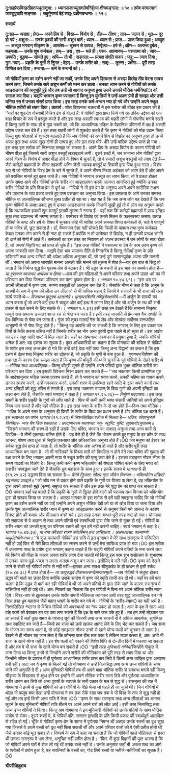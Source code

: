**दु:सहप्रेष्ठविरहतीव्रतापधुताशुभा: ।** **ध्यानप्राप्ताच्युताश्लेषनिर्वृत्या क्षीणमङ्गला: ॥ १०॥** **तमेव परमात्मानं जारबुद्ध्यापि सङ्गता: ।** **जहुर्गुणमयं देहं सद्य: प्रक्षीणबन्धना: ॥ ११॥** 

**शब्दार्थ** 

**दु:सह—** **असह्य** **; प्रेष्ठ—** **अपने प्रिय से** **; विरह—** **वियोग से** **; तीव्र—** **तीक्ष्ण** **; ताप—** **जलन से** **; धुत—** **दूर हो गये** **; अशुभा:—** **उनके** **हृदयों की सारी अशुभ बातें** **; ध्यान—** **ध्यान से** **; प्राप्त—** **प्राप्त किया हुआ** **; अच्युत—** **अच्युत भगवान् श्रीकृष्ण के** **; आश्लेष—** **चुश्बन से उत्पन्न** **; निर्वृत्या—** **हर्ष से** **; क्षीण—** **अत्यन्त दुर्बल** **; मङ्गला:—** **उनके शुभ कर्मफल** **; तम्—** **उस** **; एव—** **भले ही** **; परम-** **आत्मानम्—** **परमात्मा को** **; जार—** **उपपति** **; बुद्ध्या—** **सोचते हुए** **; अपि—** **तो भी** **; सङ्गता:—** **प्रत्यक्ष संगति पाकर** **; जहु:—** **त्याग** **दिया** **; गुण-मयम्—** **प्रकृति के गुणों से निॢमत** **; देहम्—** **उनके शरीर को** **; सद्य:—** **तुरन्त** **; प्रक्षीण—** **पूरी तरह शिथिल कर दिया** **;** **बन्धना:—** **कर्म के बन्धनों को।** **.** 

**जो गोपियाँ कृष्ण का दर्शन करने नहीं जा सकीं, उनके लिए अपने पि्रयतम से असह्य** **विछोह तीव्र वेदना उत्पन्न करने लगा, जिसने उनके सारे अशुभ कर्मों को भस्म कर डाला। उनका** **ध्यान करने से गोपियों को उनके आङ्क्षलगन की अनुभूति हुई और तब उन्हें जो आनन्द अनुभव** **हुआ उसने उनकी भौतिक धर्मनिष्ठïा को समाप्त कर दिया। यद्यपि भगवान् कृष्ण परमात्मा हैं** **किन्तु इन युवतियों ने उन्हें अपना प्रेमी ही समझा और उसी घनिष्ठ रस में उनका संसर्ग प्राप्त** **किया। इस तरह उनके कर्म-बन्धन नष्ट हो गये और उन्होंने अपने स्थूल भौतिक शरीरों को त्याग** **दिया।** **तात्पर्य :** श्रील विश्वनाथ चक्रवर्ती ने इस श्लोक की टीका इस प्रकार की है : ''यहाँ पर शुकदेव गोस्वामी विचित्र ढंग से बोलते हैं: वे गोपियों द्वारा प्राप्त किये गये आन्तरिक उद्देश्य को एक बाह्य विचार के रूप में प्रस्तुत करते हैं और इस तरह असली स्वभाव को बाहरी लोगों से गोपनीय बनाये रखते हैं किन्तु उसी के साथ ही वे गुह्य भक्तों को, जो कि आध्यात्मिक भकि्त के वैज्ञानिक परिणामों में दक्ष हैं असली उद्देश्य प्रकट कर देते हैं। इस तरह बाहरी लोगों से शुकदेव कहते हैं कि कृष्ण ने गोपियों को मोक्ष प्रदान किया किन्तु गुह्य श्रोताओं से शुकदेव बतलाते हैं कि जब गोपियों को अपने प्रिय से विछोह का अनुभव हुआ तो उनमें अपार दुख तथा अपार सुख दोनों ही उत्पन्न हुए और इस तरह धीरे-धीरे उन्हें वांछित उद्देश्य प्राप्त हो गया। इस तरह इस श्लोक को निश्नवत् समझा जा सकता है : अपने प्रिय के असह्य वियोग के कारण गोपियों को भीषण पीड़ा हुई जिससे सारी अशुभ वस्तुएँ लडख़ड़ाने लगीं। दूसरे शब्दों में, जब सामान्य लोग गोपियों द्वारा अपने पि्रय के वियोग में अपार पीड़ा होने के विषय में सुनते हैं, तो वे हजारों अशुभ वस्तुओं को त्याग देते हैं—जैसे करोड़ों ब्रह्माण्डों के भीतर दहकती अग्नि जैसी भयावह वस्तुएँ या शिवजी द्वारा पिया हुआ गरल। विशेष रूप से जो गोपियों के विरह प्रेम के बारे में सुनते हैं, वे अपने भीषण मिथ्या अहंकार को त्याग देते हैं और अपने को पराजित मानते हुए दहल जाते हैं। जब गोपियों ने भगवान् अच्युत का ध्यान किया, तो वे प्रकट होकर उनके समक्ष आये और गोपियाँ उनके शरीर का आङ्क्षलगन करके अत्यन्त आनन्दित हुईं क्योंकि उनका शरीर गोपियों के प्रति दिव्य प्रेम से पूर्ण था। गोपियों ने भी इस प्रेम के अनुरूप अपने अपने शारीरिक लक्षण और पहचान के भाव प्रकट करते हुए परम प्रसन्नता का अनुभव किया। इस प्रसन्नता के आगे उनका समस्त भौतिक या आध्याति्मक सौभाग्य तुच्छ प्रतीत हो रहा था। बात यह है कि जब अन्य लोग यह देखते हैं कि जब कृष्ण गोपियों के समक्ष प्रकट हुए वे उनका आङ्क्षलगन करके कितनी सुखी हुईं तो ये लोग यह अनुभव करते हैं कि तथाकथित हजारों शुभ वस्तुएँ इसकी तुलना में नगण्य हैं—यहाँ तक कि करोड़ों ब्रह्माण्डों में प्राप्य इन्द्रिय सुख तथा ब्रह्मानन्द भी नगण्य लगता है। परमेश्वर से विछोह एवं उनसे मिलन के फलस्वरूप क्रमश: उत्पन्न गोपियों के कष्ट और हर्ष के विषय में सुनकर कोई भी व्यक्ति अपने समस्त विगत कर्मफलों से, चाहे वे पापपूर्ण हों या पवित्र हों, छूट सकता है। हाँ, वैष्णवजन ऐसा नहीं सोचते कि किसी के पापमय तथा पुण्य कर्मफल केवल उनका भोग करने से ही नष्ट हो सकते हैं क्योंकि न तो परमेश्वर से विछोह, न ही उनकी प्रत्यक्ष संगति ही *कर्म* की श्रेणी में आते हैं। कर्मफलों का इस तरह का निवारण तो *भजन* अवस्था में उन लोगों के साथ होता है, जो *अनर्थ निवृत्ति* पद को प्राप्त हो चुके हैं। ''इस तरह गोपियों ने परमात्मा या प्रेम के परम लक्ष्य कृष्ण को अपना जारपति मान लिया। यद्यपि ऐसा भाव सामान्य रीति से निन्दनीय है किन्तु गोपियाँ कृष्ण के प्रति रुकि्मणी तथा अन्य रानियों की अपेक्षा अधिक अनुरक्त थीं, जो उन्हें पूर्ण सश्मानपूर्वक अपना पति मानती थीं। भगवान् को अपना जारपति मानना असली पति मानने की तुलना में श्रेष्ठ है—यह इस बात से सिद्ध हो जाता है कि निर्बन्ध शुद्ध प्रेम गृहस्थ-प्रेम से बढ़कर है। श्री उद्धव के वचनों से इस भाव का समर्थन होता है— *या दुस्त्यजं* *स्वजनम् आर्यपथं च हित्वा* —व्रज की इन महिलाओं ने अपने परिवार तथा अपने उन्नत धर्म का भी परित्याग कर दिया जिनका परित्याग कर पाना दुष्कर होता है। ( *भागवत* १०.४७.६१)। ''इस धरा पर अपनी लीलाओं में कृष्ण प्राय: नगण्य वस्तुओं को अत्युच्च बना देते हैं। जैसाकि भीष्म ने कहा है कि अर्जुन के सारथी के रूप में कृष्ण की लीला उन लीलाओं से भी अधिक महान् है जिनमें वे राजाओं के भी राजा की तरह कार्य करते थे— *विजयरथ कुटुश्ब आत्ततोत्रे। धृतहयरश्मिनि* *तच्छ्रियेस्क्षणीये* —मैं अर्जुन के सारथी का ध्यान करता हूँ जो अपने दाएँ हाथ में चाबुक और बाएँ हाथ में लगाम लिए है और जो अर्जुन के रथ की सभी प्रकार से रक्षा करने के लिए सतर्क थे। ( *भागवत*  १.९.३९) इसी तरह हम देखते हैं कि सामान्य निकृष्ट माधुर्य रास सामान्य उच्चतर शान्त रस से श्रेष्ठ बन जाता है। इसी तरह जारपति से प्रेम-भाव वैध दश्पति के प्रेम-विनिमय से श्रेष्ठ बन जाता है। गुंजा की तुच्छ मालाएँ गेरू के लेप और मोरपंख सर्वोत्तम रत्नजटित आभूषणों से भी श्रेष्ठ सिद्ध होते हैं। ''किन्तु यह आपत्ति की जा सकती है कि भगवान् के लिए इस प्रकार उन षियों से केलि करना उचित नहीं है जिनके शरीर का भोग अन्य पुरुषों द्वारा पहले से हो चुका हो। इस आक्षेप का उत्तर *जहु:*  आदि शब्दों में मिल जाता है। यहाँ पर *देहम्* शब्द एकवचन में प्रयुक्त हुआ है, जबकि गोपियाँ अनेक हैं अत: यह एकत्व का सूचक है। कुछ अधिकारियों का कहना है कि योगमाया की शकि्त से गोपियों के शरीर इस तरह अन्तर्धान हो गये कि उन्हें कोई देख नहीं पाया किन्तु अन्य विद्वानों का कथन है कि इस प्रसंग में *देहम्* शब्द निकृष्ट शरीर का द्योतक है, जो प्रकृति के गुणों से बना हुआ है। *गुणमयम्*  विशेषण की प्रधानता के कारण ऐसा समझा जाता है कि कृष्ण की बाँसुरी की ध्वनि सुनने के पूर्व गोपियों के दोहरे शरीर थे—भौतिक तथा आध्याति्मक—किन्तु बाँसुरी सुनते ही उन्होंने अपने पतियों द्वारा भुक्त भौतिक शरीरों का परित्याग कर दिया। हम इसकी विवेचना निश्न प्रकार कर सकते हैं— ''जब भक्तगण किसी प्रामाणिक गुरु के आदेशानुसार भकि्त करना प्रारश्भ करते हैं, तो वे भगवान् का श्रवण करने, उनकी महिमा का गायन करने, उनका स्मरण करने, उन्हें नमस्कार करने, उनकी शरण में उपस्थित रहने आदि के द्वारा अपने कानों तथा अन्य इन्द्रियों को शुद्ध भक्ति में लगाते हैं। इस तरह भक्तगण भगवान् के दिव्य गुणों को अपनी इन्द्रियों का लक्ष्य बना लेते हैं, जैसाकि स्वयं भगवान् ने कहा है ( *भागवत* ११.२५.२६)— *निर्गुणो मदपाश्रय:।* इस तरह भक्तों के शरीर प्रकृति के गुणों को लाँघ जाते हैं। फिर भी कभी कभी भक्त संसारी ध्वनियों को अपने इनि्द्रय विषय मान सकते हैं और यही भौतिक है। इस तरह भक्त के शरीर के दो पक्ष होते हैं—दिव्य तथा भौतिक। ''भक्ति के अपने स्तर के अनुसार ही किसी के शरीर के दिव्य पक्ष प्रधान बनते हैं और भौतिक पक्ष घटते हैं। इस रूपान्तर का वर्णन *भागवत* (११.२.४२) में निश्नलिखित श्लोक में मिलता है— *भक्ति: परेशानुभवो विरक्तिर-* *न्यत्र चैष त्रिक एककाल:।* *प्रपद्यमानस्य यथाश्नत: स्यु-* *स्तुष्टि: पुष्टि: क्षुदपायोऽनुघासम्॥* ''जिसने भगवान् की शरण ले रखी है उसके लिए भक्ति, भगवान् का साक्षात् अनुभव तथा अन्य बातों से विरक्ति—ये तीनों एकसाथ घटित होते हैं। यह वैसे ही है जैसे कि भोजन करते हुए मनुष्य के हर कौर के साथ आनन्द, पोषण तथा क्षुधा से निवृत्ति एकसाथ और अधिकाधिक अनुभव होते हैं।ÓÓ जब मनुष्य को ईश्वर का सर्वथा शुद्ध प्रेम प्राप्त हो जाता है, तो शरीर के भौतिक अंश अ²श्य हो जाते हैं और शरीर पूरी तरह आध्यात्मिक बन जाता है। तो भी नास्तिकों के मिथ्या मतों को विचलित न होने देने तथा भक्ति की गुह्यता की रक्षा करने के लिए भगवान् अपनी माया से स्थूल शरीर की मृत्यु करा देते हैं। इसका उदाहरण मौषल लीला के समय यादवों का विलोप है। किन्तु कभी कभी कृष्ण भकि्तयोग की श्रेष्ठता घोषित करने के लिए भक्त को सशरीर भगवद्धाम जाने देते हैं जैसाकि ध्रुव महाराज के साथ हुआ। इसके साक्ष्य में *भागवत* से ही (११.२५.३२) उद्धरण दिया जा सकता है— *येनेमे निॢजता: सौश्य गुणा जीवेन चित्तजा:।* *भक्तियोगेन मन्निष्ठो मद्भावाय प्रपद्यते॥* ''जो जीव मन से प्रकट होने वाले प्रकृति के गुणों पर विजय पा लेता है, वह भक्तियोग के द्वारा अपने आपको मुझे (कृष्ण) समॢपत कर सकता है और इस तरह मेरे शुद्ध प्रेम को प्राप्त कर सकता है।ÓÓ भगवान् यहाँ यह बताते हैं कि प्रकृति के गुणों से निॢमत होने वालों की पराजय तथा विनाश को भक्तियोग द्वारा ही सश्पन्न किया जा सकता है। अतएव भागवत के इस श्लोक से हमें यही समझना चाहिए कि जो गोपियाँ कृष्ण का दर्शन करने नहीं जा पाईं उन्होंने अपने अशुभ भौतिक देहों को या तो छोड़ दिया या जला दिया और उनके शुभ आध्यात्मिक शरीर ध्यान में कृष्ण का आङ्क्षलगन करने से अनुभव किये गये आनन्द के कारण विनष्ट होने की बजाय और भी प्रधान बनते गये। इस तरह उनका बन्धन पूरी तरह नष्ट हो गया। योगमाया की सहायता से वे अज्ञान से तथा अपने पतियों एवं सश्बन्धियों द्वारा रोके जाने से मुक्त हो गईं। गोपियों के शरीर-त्याग को उनकी मृत्यु का परिणाम बताने की भूल हमें नहीं करनी चाहिए। स्वयं भगवान् ने कहा है ( *भागवत* १०.४७.३७), *या मया क्रीडता रात्र्यां वनेऽस्मिन् व्रज आसि्थता:।* *अलब्धरासा: कल्याण्यो मापुर्मद्वीर्यचिन्तया॥* ''वे कुछ कल्याणी गोपियाँ उस रात्रि में इस वृन्दावन में मेरे साथ रासनृत्य में सश्मिलित नहीं हो पाईं फिर भी मेरी दिव्य लीलाओं का स्मरण करने से उन्हें मेरा सान्निध्य प्राप्त हो गया।ÓÓ इस श्लोक में *कल्याण्य:* शब्द के प्रयोग द्वारा भगवान् कहना चाहते हैं कि यद्यपि गोपियाँ अपने पतियों के मना करने तथा मेरे वियोग की पीड़ा के कारण अपना शरीर त्याग देना चाहती थीं किन्तु इस परम शुभ रासोत्सव के शुभारश्भ में उनका मरना मुझे अच्छा न लगता अतएव अशुभ बन जाता। इसीलिए वे मरी नहीं।ÓÓ कृष्ण को देखने जाने से रोकी गई गोपियाँ शरीर से नहीं मरीं—इसका अन्य साक्ष्य श्रीशुकदेव के ही कथन से इसी स्कंध (१०.४७.३८) में प्राप्त होता है— *ता ऊचुरुद्धवं प्रीतास्तत्सन्देशागतस्मृती:* —तब गोपियों ने संतुष्ट होकर उद्धव की बातों का उत्तर दिया क्योंकि उसके सन्देश ने कृष्ण की स्मृति ताजी कर दी थी। यहाँ पर हमें पता चलता है कि उद्धव से बातें कर रही गोपियाँ वे थीं जो अपने पतियों के द्वारा रोके जाने के कारण रासनृत्य में सश्मिलित नहीं हो पाई थीं। अत: निष्कर्ष यह निकला कि इन गोपियों ने बिना मरे अपने भौतिक शरीर त्याग दिये। विरह-ताप से झुलसकर उनके शरीर अपनी भौतिकता त्यागकर उसी तरह शुद्ध आध्याति्मक बन गये जिस तरह ध्रुव महाराज जैसे महान् भक्तों के शरीर बन गये थे। गोपियों के 'शरीर-त्यागÓ का यही अर्थ है। निश्नलिखित ²ष्टान्त से विभिन्न गोपियों की अवस्थाओं का ²श्य प्रकट हो जाता है : आम के वृक्ष में सात-आठ पके फलों को देखकर हम यह पता लगा सकते हैं कि वृक्ष के सारे फल पके हुए हैं। तब हम उन्हें तोड़कर घर ला सकते हैं जहाँ कुछ समय के पश्चात् सूर्य की किरणों तथा अन्य साधनों से वे अधिक आकर्षक, सुगन्धित तथा स्वादिष्ट बन जाते हैं—जिन्हें हम राजा को उन्हें खाकर आनंद लेने के लिए भेंट कर सकते हैं। जब राजा के भोजन का समय आता है, तो कोई समझदार नौकर उनमें से खाने योग्य फलों को चुनकर ले जाता है। देखने से ही नौकर यह जान लेता है कि कौनसा फल बीच तक पका है लेकिन ऊपर कच्चा है, अत: अभी भी राजा के खाने योग्य नहीं है। इन शेष फलों को पकाने की विशेष विधि से दो-तीन दिनों में पकाया जा सकता है और तब वे भी राजा के खाने योग्य बन सकते हैं।ÓÓ ''इसी तरह *मुनिचारी गोपियाँ* जिन्होंने गोकुल में जन्म लिया था किन्तु उनमें से जिन्होंने अपने शरीरों की भौतिकता को पूरी तरह से त्याग दिया था और जिन्होंने जीवन के प्रारश्भ में ही पूर्णतया आध्यात्मिक शरीर प्राप्त कर लिये वे किसी अन्य व्यकि्त द्वारा अस्पृश्य बनी रहीं। अत: जब वे कृष्ण से मिलने गईं तो योगमाया ने उन्हें नित्यसिद्ध तथा अन्य उच्च गोपियों के साथ जाने की अनुमति दे दी। अन्य मुनिचारी गोपियाँ तब भी अपने बाह्य भौतिक शरीर से सश्बन्ध बनाये रहीं किन्तु श्रीकृष्ण के विरहताप से क्षुब्ध होने पर इन्होंने भी अपने भौतिक शरीर त्याग दिये और पूर्णतया आध्याति्मक शरीर धारण कर लिये जो अन्य पुरुषों के सश्पर्क के सभी प्रकार के मल से शुद्ध थे। रासनृत्य की रात में योगमाया ने इनमें से कुछ गोपियों को उन गोपियों के पीछे भेजा जो पहले ही जा चुकी थीं। जिन गोपियों में थोड़ा भी कलुष बचा देखा उन्हें योगमाया ने तब तक रोके रखा जब तक वे भी विरह के ताप से शुद्ध नहीं हो गईं और तब इन्हें किसी अन्य रात्रि में भेजा।ÓÓ ''कृष्ण के साथ रासनृत्य तथा अन्य लीलाओं का आनन्द लूटने के बाद मुनिचारी गोपियाँ रात्रि बीतने पर अपने अपने घरों को लौट आईं। इसी तरह नित्यसिद्ध तथा अन्य उच्च गोपियों ने किया। किन्तु अब योगमाया ने इन मुनिचारी गोपियों को उनके पतियों के साथ भौतिक संयोग से रोका। दूसरे शब्दों में, ये गोपियाँ पति, सन्तान इत्यादि के प्रति किसी प्रकार की स्वार्थपूर्ण आसकि्त से रहित हो गईं। चूँकि ये गोपियाँ कृष्ण-प्रेम के सागर में पूर्णतया निमग्न थीं अतएव उनके स्तनों का दूध सूख गया जिससे वे अपने बच्चों को दूध नहीं पिला सकती थीं और अपने परिवार वालों को वे ऐसी प्रतीत होती थीं जैसे उनपर कोई भूत सवार हो। निष्कर्ष के रूप में कहा जा सकता है कि जो गोपियाँ पहले भौतिकता से ग्रस्त थीं उनका रासनृत्य में भाग लेना, अनुचित नहीं प्रतीत होता है। ''फिर भी कुछ विद्वानों की पुष्ट धारणा है कि जो गोपियाँ अपने घरों में रोक ली गई थीं उनके बच्चे नहीं थे। उनके अनुसार जहाँ भी *अपत्य* शब्द का आगे के श्लोकों में प्रयोग हुआ है, वह सपत्नियों के बच्चों का, गोद लिये बच्चों या भतीजे-भतीजियों का सूचक है।ÓÓ  

**श्रीपरीक्षिदुवाच** 
